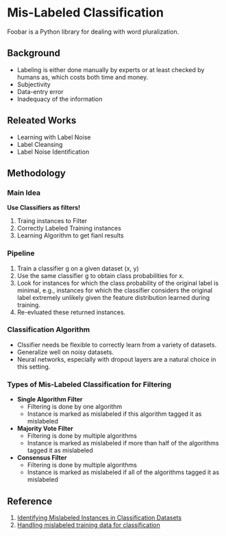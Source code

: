 # Mis-Labeled Classification

Foobar is a Python library for dealing with word pluralization.
<br/>

## Background

* Labeling is either done manually by experts or at least checked by humans as, which costs both time and money.
* Subjectivity
* Data-entry error
* Inadequacy of the information

## Releated Works

* Learning with Label Noise
* Label Cleansing
* Label Noise Identification

## Methodology

### Main Idea

**Use Classifiers as filters!**

1. Traing instances to Filter
2. Correctly Labeled Training instances
3. Learning Algorithm to get fianl results

### Pipeline

1. Train a classifier g on a given dataset (x, y)
2. Use the same classifier g to obtain class probabilities for x.
3. Look for instances for which the class probability of the original label is minimal, e.g., instances for which the
classifier considers the original label extremely unlikely given
the feature distribution learned during training.
4. Re-evluated these returned instances.


### Classification Algorithm

* Clssifier needs be flexible to correctly learn from a variety of datasets.
* Generalize well on noisy datasets.
* Neural networks, especially with dropout layers are a natural choice in this setting.

### Types of Mis-Labeled Classification for Filtering
* **Single Algorithm Filter**
  * Filtering is done by one algorithm
  * Instance is marked as mislabeled if this algorithm tagged it as mislabeled
* **Majority Vote Filter**
  * Filtering is done by multiple algorithms
  * Instance is marked as mislabeled if more than half of the algorithms tagged it as mislabeled
* **Consensus Filter**
  * Filtering is done by multiple algorithms
  * Instance is marked as mislabeled if all of the algorithms tagged it as mislabeled

## Reference
1. [Identifying Mislabeled Instances in Classification Datasets](https://arxiv.org/pdf/1912.05283)
2. [Handling mislabeled training data for classification](https://longjp.github.io/statcomp/projects/mislabeled.pdf)
